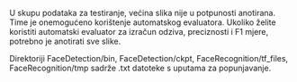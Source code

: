 U skupu podataka za testiranje, većina slika nije u potpunosti anotirana. Time je onemogućeno korištenje automatskog evaluatora. 
Ukoliko želite koristiti automatski evaluator za izračun odziva, preciznosti i F1 mjere, potrebno je anotirati sve slike.

Direktoriji FaceDetection/bin, FaceDetection/ckpt, FaceRecognition/tf_files, FaceRecognition/tmp sadrže .txt datoteke s uputama za popunjavanje.
